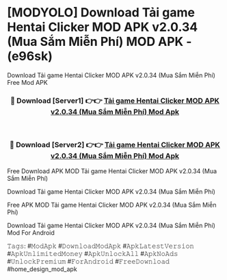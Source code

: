 # [MODYOLO] Download Tải game Hentai Clicker MOD APK v2.0.34 (Mua Sắm Miễn Phí) MOD APK - (e96sk)
Download Tải game Hentai Clicker MOD APK v2.0.34 (Mua Sắm Miễn Phí) Free Mod APK

<div align="center">
<h3>🔴 Download [Server1] 👉👉 <a href="https://apk-comot.site?title=Tải_game_Hentai_Clicker_MOD_APK_v2.0.34_(Mua_Sắm_Miễn_Phí)">Tải game Hentai Clicker MOD APK v2.0.34 (Mua Sắm Miễn Phí) Mod Apk</a></h3><br>

<h3>🔴 Download [Server2] 👉👉 <a href="https://apk-comot.site?title=Tải_game_Hentai_Clicker_MOD_APK_v2.0.34_(Mua_Sắm_Miễn_Phí)">Tải game Hentai Clicker MOD APK v2.0.34 (Mua Sắm Miễn Phí) Mod Apk</a></h3>
</div>


Free Download APK MOD Tải game Hentai Clicker MOD APK v2.0.34 (Mua Sắm Miễn Phí)

Download Tải game Hentai Clicker MOD APK v2.0.34 (Mua Sắm Miễn Phí) 

Free APK MOD Tải game Hentai Clicker MOD APK v2.0.34 (Mua Sắm Miễn Phí) 

Download Tải game Hentai Clicker MOD APK v2.0.34 (Mua Sắm Miễn Phí) Mod For Android

𝚃𝚊𝚐𝚜: #𝙼𝚘𝚍𝙰𝚙𝚔 #𝙳𝚘𝚠𝚗𝚕𝚘𝚊𝚍𝙼𝚘𝚍𝙰𝚙𝚔 #𝙰𝚙𝚔𝙻𝚊𝚝𝚎𝚜𝚝𝚅𝚎𝚛𝚜𝚒𝚘𝚗 #𝙰𝚙𝚔𝚄𝚗𝚕𝚒𝚖𝚒𝚝𝚎𝚍𝙼𝚘𝚗𝚎𝚢 #𝙰𝚙𝚔𝚄𝚗𝚕𝚘𝚌𝚔𝙰𝚕𝚕 #𝙰𝚙𝚔𝙽𝚘𝙰𝚍𝚜 #𝚄𝚗𝚕𝚘𝚌𝚔𝙿𝚛𝚎𝚖𝚒𝚞𝚖 #𝙵𝚘𝚛𝙰𝚗𝚍𝚛𝚘𝚒𝚍 #𝙵𝚛𝚎𝚎𝙳𝚘𝚠𝚗𝚕𝚘𝚊𝚍 #home_design_mod_apk